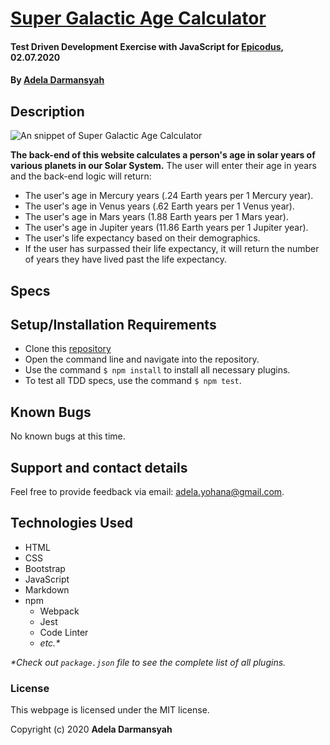 # [Super Galactic Age Calculator](https://github.com/ayohana/galactic-age-calculator.git/)

#### Test Driven Development Exercise with JavaScript for [Epicodus](https://www.epicodus.com/), 02.07.2020

#### By [**Adela Darmansyah**](https://ayohana.github.io/portfolio/)

## Description

![An snippet of Super Galactic Age Calculator](./img/homepage.JPG/)

**The back-end of this website calculates a person's age in solar years of various planets in our Solar System.** The user will enter their age in years and the back-end logic will return:

* The user's age in Mercury years (.24 Earth years per 1 Mercury year).
* The user's age in Venus years (.62 Earth years per 1 Venus year).
* The user's age in Mars years (1.88 Earth years per 1 Mars year).
* The user's age in Jupiter years (11.86 Earth years per 1 Jupiter year).
* The user's life expectancy based on their demographics.
* If the user has surpassed their life expectancy, it will return the number of years they have lived past the life expectancy.

## Specs

<!-- <details>
  <summary>Click to expand!</summary> -->

<!-- | Spec | Input | Output |
| :-------------     | :------------- | :------------- |
| **Homepage** | User accesses index.html | Homepage with user input form |
| **Program Gathers User Input for a Topping** | `Checked Checkbox:` <br> "Tapioca Pearls" | `Console:` <br> "Tapioca Pearls" | -->

<!-- </details> -->

## Setup/Installation Requirements

* Clone this [repository](https://github.com/ayohana/galactic-age-calculator.git/)
* Open the command line and navigate into the repository.
* Use the command `$ npm install` to install all necessary plugins.
* To test all TDD specs, use the command `$ npm test`.

## Known Bugs

No known bugs at this time.

## Support and contact details

Feel free to provide feedback via email: adela.yohana@gmail.com.

## Technologies Used

* HTML
* CSS
* Bootstrap
* JavaScript
* Markdown
* npm
  * Webpack
  * Jest
  * Code Linter
  * _etc.*_

_*Check out `package.json` file to see the complete list of all plugins._

### License

This webpage is licensed under the MIT license.

Copyright (c) 2020 **Adela Darmansyah**